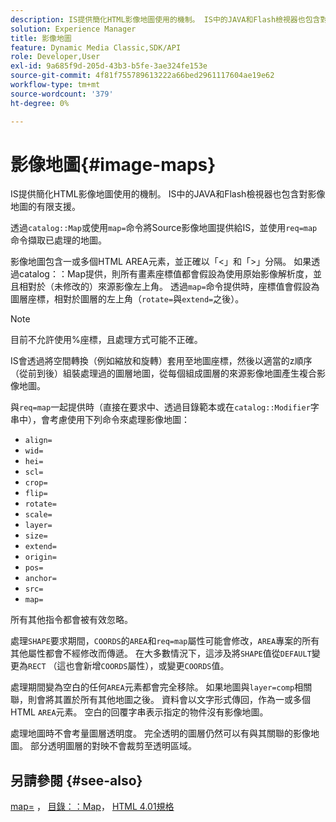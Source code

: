 ```yaml
---
description: IS提供簡化HTML影像地圖使用的機制。 IS中的JAVA和Flash檢視器也包含對影像地圖的有限支援。
solution: Experience Manager
title: 影像地圖
feature: Dynamic Media Classic,SDK/API
role: Developer,User
exl-id: 9a685f9d-205d-43b3-b5fe-3ae324fe153e
source-git-commit: 4f81f755789613222a66bed2961117604ae19e62
workflow-type: tm+mt
source-wordcount: '379'
ht-degree: 0%

---
```


# 影像地圖{#image-maps}

IS提供簡化HTML影像地圖使用的機制。 IS中的JAVA和Flash檢視器也包含對影像地圖的有限支援。

透過`catalog::Map`或使用`map=`命令將Source影像地圖提供給IS，並使用`req=map`命令擷取已處理的地圖。

影像地圖包含一或多個HTML AREA元素，並正確以「&lt;」和「>」分隔。 如果透過catalog：：Map提供，則所有畫素座標值都會假設為使用原始影像解析度，並且相對於（未修改的）來源影像左上角。 透過`map=`命令提供時，座標值會假設為圖層座標，相對於圖層的左上角（`rotate=`與`extend=`之後）。

>[!NOTE]
>
>目前不允許使用%座標，且處理方式可能不正確。

IS會透過將空間轉換（例如縮放和旋轉）套用至地圖座標，然後以適當的z順序（從前到後）組裝處理過的圖層地圖，從每個組成圖層的來源影像地圖產生複合影像地圖。

與`req=map`一起提供時（直接在要求中、透過目錄範本或在`catalog::Modifier`字串中），會考慮使用下列命令來處理影像地圖：

* `align=`
* `wid=`
* `hei=`
* `scl=`
* `crop=`
* `flip=`
* `rotate=`
* `scale=`
* `layer=`
* `size=`
* `extend=`
* `origin=`
* `pos=`
* `anchor=`
* `src=`
* `map=`

所有其他指令都會被有效忽略。

處理`SHAPE`要求期間，`COORDS`的`AREA`和`req=map`屬性可能會修改，`AREA`專案的所有其他屬性都會不經修改而傳遞。 在大多數情況下，這涉及將`SHAPE`值從`DEFAULT`變更為`RECT` （這也會新增`COORDS`屬性），或變更`COORDS`值。

處理期間變為空白的任何`AREA`元素都會完全移除。 如果地圖與`layer=comp`相關聯，則會將其置於所有其他地圖之後。 資料會以文字形式傳回，作為一或多個HTML `AREA`元素。 空白的回覆字串表示指定的物件沒有影像地圖。

處理地圖時不會考量圖層透明度。 完全透明的圖層仍然可以有與其關聯的影像地圖。 部分透明圖層的對映不會裁剪至透明區域。

## 另請參閱 {#see-also}

[map=](../../../../../is-api/http-ref/image-serving-api-ref/c-http-protocol-reference/c-command-reference/r-map.md#reference-8f96545f196b4b7caa616e15c2363f06) ， [目錄：：Map](/help/aem-is-ir-api/is-api/image-catalog/image-serving-api-ref/c-image-catalog-reference/c-image-svg-data-reference/c-image-data-reference/r-map-cat.md)， [HTML 4.01規格](https://www.w3.org/TR/html401/)
